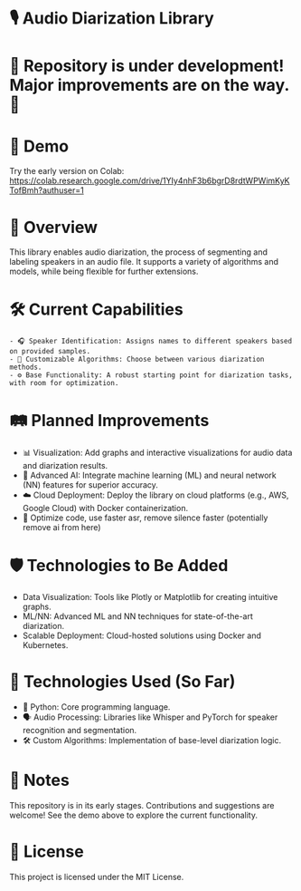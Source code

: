 # 🎙️ Audio Diarization Library

# 🚧 Repository is under development! Major improvements are on the way. 🚧

# 🚀 Demo
Try the early version on Colab: https://colab.research.google.com/drive/1YIy4nhF3b6bgrD8rdtWPWimKyKTofBmh?authuser=1

# 📖 Overview
This library enables audio diarization, the process of segmenting and labeling speakers in an audio file. It supports a variety of algorithms and models, while being flexible for further extensions.

# 🛠️ Current Capabilities
    - 🎧 Speaker Identification: Assigns names to different speakers based on provided samples.
    - 🔧 Customizable Algorithms: Choose between various diarization methods.
    - ⚙️ Base Functionality: A robust starting point for diarization tasks, with room for optimization.
     
# 🛤️ Planned Improvements
   - 📊 Visualization: Add graphs and interactive visualizations for audio data and diarization results.
   - 🧠 Advanced AI: Integrate machine learning (ML) and neural network (NN) features for superior accuracy.
   - ☁️ Cloud Deployment: Deploy the library on cloud platforms (e.g., AWS, Google Cloud) with Docker containerization.
   - 🔧 Optimize code, use faster asr, remove silence faster (potentially remove ai from here)
    
# 🛡️ Technologies to Be Added
   - Data Visualization: Tools like Plotly or Matplotlib for creating intuitive graphs.
   - ML/NN: Advanced ML and NN techniques for state-of-the-art diarization.
   - Scalable Deployment: Cloud-hosted solutions using Docker and Kubernetes.
    
# 🔨 Technologies Used (So Far)
  - 🐍 Python: Core programming language.
  - 🗣️ Audio Processing: Libraries like Whisper and PyTorch for speaker recognition and segmentation.
  - 🛠️ Custom Algorithms: Implementation of base-level diarization logic.
  
# 📌 Notes
  This repository is in its early stages. Contributions and suggestions are welcome!
  See the demo above to explore the current functionality.

# 📜 License
This project is licensed under the MIT License.

